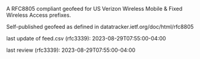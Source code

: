 

A RFC8805 compliant geofeed for US Verizon Wireless Mobile & Fixed Wireless Access prefixes.

Self-published geofeed as defined in datatracker.ietf.org/doc/html/rfc8805

last update of feed.csv (rfc3339): 2023-08-29T07:55:00-04:00

last review (rfc3339): 2023-08-29T07:55:00-04:00
